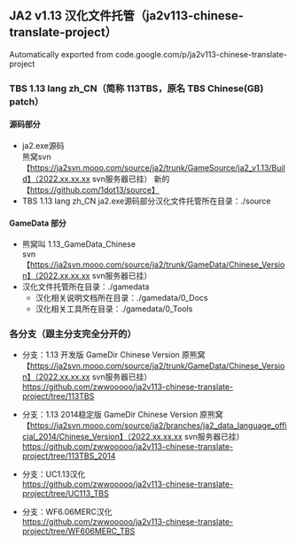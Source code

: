 ## JA2 v1.13 汉化文件托管（ja2v113-chinese-translate-project）  
Automatically exported from code.google.com/p/ja2v113-chinese-translate-project

### TBS 1.13 lang zh_CN（简称 113TBS，原名 TBS Chinese(GB) patch）

#### 源码部分

  * ja2.exe源码  
    熊窝svn【https://ja2svn.mooo.com/source/ja2/trunk/GameSource/ja2_v1.13/Build】（2022.xx.xx.xx svn服务器已挂）
    新的【https://github.com/1dot13/source】
  * TBS 1.13 lang zh_CN ja2.exe源码部分汉化文件托管所在目录：./source

#### GameData 部分
  * 熊窝叫 1.13_GameData_Chinese  
    svn【https://ja2svn.mooo.com/source/ja2/trunk/GameData/Chinese_Version】（2022.xx.xx.xx svn服务器已挂）
  * 汉化文件托管所在目录：./gamedata  
    * 汉化相关说明文档所在目录：./gamedata/0_Docs
    * 汉化相关工具所在目录：./gamedata/0_Tools

### 各分支（跟主分支完全分开的）

  * 分支：1.13 开发版 GameDir Chinese Version
    原熊窝【https://ja2svn.mooo.com/source/ja2/trunk/GameData/Chinese_Version】（2022.xx.xx.xx svn服务器已挂）
    https://github.com/zwwooooo/ja2v113-chinese-translate-project/tree/113TBS

  * 分支：1.13 2014稳定版 GameDir Chinese Version
    原熊窝【https://ja2svn.mooo.com/source/ja2/branches/ja2_data_language_official_2014/Chinese_Version】（2022.xx.xx.xx svn服务器已挂）
    https://github.com/zwwooooo/ja2v113-chinese-translate-project/tree/113TBS_2014

  * 分支：UC1.13汉化   
    https://github.com/zwwooooo/ja2v113-chinese-translate-project/tree/UC113_TBS

  * 分支：WF6.06MERC汉化  
    https://github.com/zwwooooo/ja2v113-chinese-translate-project/tree/WF606MERC_TBS
    

